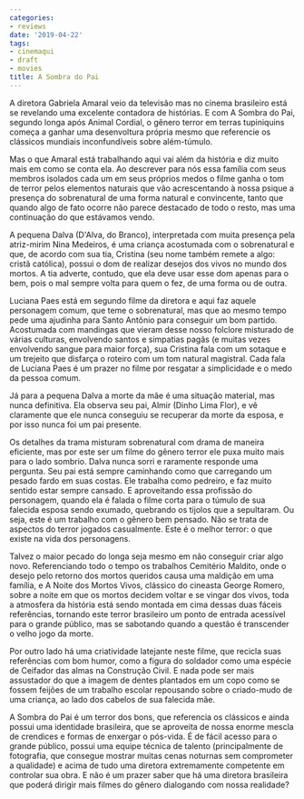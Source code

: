 ```yaml
---
categories:
- reviews
date: '2019-04-22'
tags:
- cinemaqui
- draft
- movies
title: A Sombra do Pai
---
```


A diretora Gabriela Amaral veio da televisão mas no cinema brasileiro está se revelando uma excelente contadora de histórias. E com A Sombra do Pai, segundo longa após Animal Cordial, o gênero terror em terras tupiniquins começa a ganhar uma desenvoltura própria mesmo que referencie os clássicos mundiais inconfundíveis sobre além-túmulo.

Mas o que Amaral está trabalhando aqui vai além da história e diz muito mais em como se conta ela. Ao descrever para nós essa família com seus membros isolados cada um em seus próprios medos o filme ganha o tom de terror pelos elementos naturais que vão acrescentando à nossa psique a presença do sobrenatural de uma forma natural e convincente, tanto que quando algo de fato ocorre não parece destacado de todo o resto, mas uma continuação do que estávamos vendo.

A pequena Dalva (D'Alva, do Branco), interpretada com muita presença pela atriz-mirim Nina Medeiros, é uma criança acostumada com o sobrenatural e que, de acordo com sua tia, Cristina (seu nome também remete a algo: cristã católica), possui o dom de realizar desejos dos vivos no mundo dos mortos. A tia adverte, contudo, que ela deve usar esse dom apenas para o bem, pois o mal sempre volta para quem o fez, de uma forma ou de outra.

Luciana Paes está em segundo filme da diretora e aqui faz aquele personagem comum, que teme o sobrenatural, mas que ao mesmo tempo pede uma ajudinha para Santo Antônio para conseguir um bom partido. Acostumada com mandingas que vieram desse nosso folclore misturado de várias culturas, envolvendo santos e simpatias pagãs (e muitas vezes envolvendo sangue para maior força), sua Cristina fala com um sotaque e um trejeito que disfarça o roteiro com um tom natural magistral. Cada fala de Luciana Paes é um prazer no filme por resgatar a simplicidade e o medo da pessoa comum.

Já para a pequena Dalva a morte da mãe é uma situação material, mas nunca definitiva. Ela observa seu pai, Almir (Dinho Lima Flor), e vê claramente que ele nunca conseguiu se recuperar da morte da esposa, e por isso nunca foi um pai presente.

Os detalhes da trama misturam sobrenatural com drama de maneira eficiente, mas por este ser um filme do gênero terror ele puxa muito mais para o lado sombrio. Dalva nunca sorri e raramente responde uma pergunta. Seu pai está sempre caminhando como que carregando um pesado fardo em suas costas. Ele trabalha como pedreiro, e faz muito sentido estar sempre cansado. E aproveitando essa profissão do personagem, quando ela é falada o filme corta para o túmulo de sua falecida esposa sendo exumado, quebrando os tijolos que a sepultaram. Ou seja, este é um trabalho com o gênero bem pensado. Não se trata de aspectos do terror jogados casualmente. Este é o melhor terror: o que existe na vida dos personagens.

Talvez o maior pecado do longa seja mesmo em não conseguir criar algo novo. Referenciando todo o tempo os trabalhos Cemitério Maldito, onde o desejo pelo retorno dos mortos queridos causa uma maldição em uma família, e A Noite dos Mortos Vivos, clássico do cineasta George Romero, sobre a noite em que os mortos decidem voltar e se vingar dos vivos, toda a atmosfera da história está sendo montada em cima dessas duas fáceis referências, tornando este terror brasileiro um ponto de entrada acessível para o grande público, mas se sabotando quando a questão é transcender o velho jogo da morte.

Por outro lado há uma criatividade latejante neste filme, que recicla suas referências com bom humor, como a figura do soldador como uma espécie de Ceifador das almas na Construção Civil. E nada pode ser mais assustador do que a imagem de dentes plantados em um copo como se fossem feijões de um trabalho escolar repousando sobre o criado-mudo de uma criança, ao lado dos cabelos de sua falecida mãe.

A Sombra do Pai é um terror dos bons, que referencia os clássicos e ainda possui uma identidade brasileira, que se aproveita de nossa enorme mescla de crendices e formas de enxergar o pós-vida. É de fácil acesso para o grande público, possui uma equipe técnica de talento (principalmente de fotografia, que consegue mostrar muitas cenas noturnas sem comprometer a qualidade) e acima de tudo uma diretora extremamente competente em controlar sua obra. E não é um prazer saber que há uma diretora brasileira que poderá dirigir mais filmes do gênero dialogando com nossa realidade?